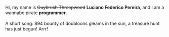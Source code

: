 Hi, my name is ~~Guybrush Threepwood~~ **Luciano Federico Pereira**, and I am a ~~wannabe pirate~~ **programmer**.<br><br>A short song: 894 bounty of doubloons gleams in the sun, a treasure hunt has just begun! Arrr!
